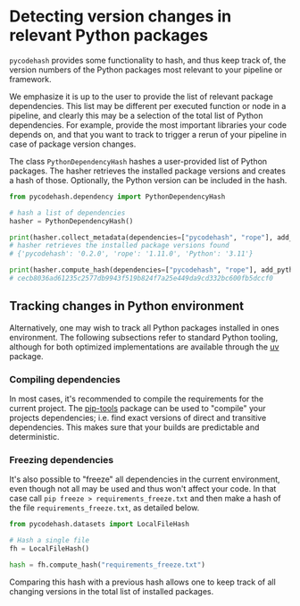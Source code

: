 # Detecting version changes in relevant Python packages

`pycodehash` provides some functionality to hash, and thus keep track of,
the version numbers of the Python packages most relevant to your pipeline or framework.

We emphasize it is up to the user to provide the list of relevant package dependencies.
This list may be different per executed function or node in a pipeline,
and clearly this may be a selection of the total list of Python dependencies.
For example, provide the most important libraries your code depends on,
and that you want to track to trigger a rerun of your pipeline in case of package version changes.

The class `PythonDependencyHash` hashes a user-provided list of Python packages.
The hasher retrieves the installed package versions and creates a hash of those.
Optionally, the Python version can be included in the hash.

```python
from pycodehash.dependency import PythonDependencyHash

# hash a list of dependencies
hasher = PythonDependencyHash()

print(hasher.collect_metadata(dependencies=["pycodehash", "rope"], add_python_version=True))
# hasher retrieves the installed package versions found
# {'pycodehash': '0.2.0', 'rope': '1.11.0', 'Python': '3.11'}

print(hasher.compute_hash(dependencies=["pycodehash", "rope"], add_python_version=True))
# cecb8036ad61235c2577db9943f519b824f7a25e449da9cd332bc600fb5dccf0
```

## Tracking changes in Python environment

Alternatively, one may wish to track all Python packages installed in ones environment.
The following subsections refer to standard Python tooling, although for both optimized implementations are available through the [uv] package.

### Compiling dependencies

In most cases, it's recommended to compile the requirements for the current project.
The [pip-tools] package can be used to "compile" your projects dependencies; i.e. find exact versions of direct and transitive dependencies.
This makes sure that your builds are predictable and deterministic.

### Freezing dependencies

It's also possible to "freeze" all dependencies in the current environment, even though not all may be used and thus won't affect your code.
In that case call `pip freeze > requirements_freeze.txt` and then make a hash of the file `requirements_freeze.txt`,
as detailed below.

```python
from pycodehash.datasets import LocalFileHash

# Hash a single file
fh = LocalFileHash()

hash = fh.compute_hash("requirements_freeze.txt")
```

Comparing this hash with a previous hash allows one to keep track of all changing versions in the total list of installed packages.

[pip-tools]: https://pip-tools.readthedocs.io/en/stable/cli/pip-compile/
[uv]: https://github.com/astral-sh/uv
